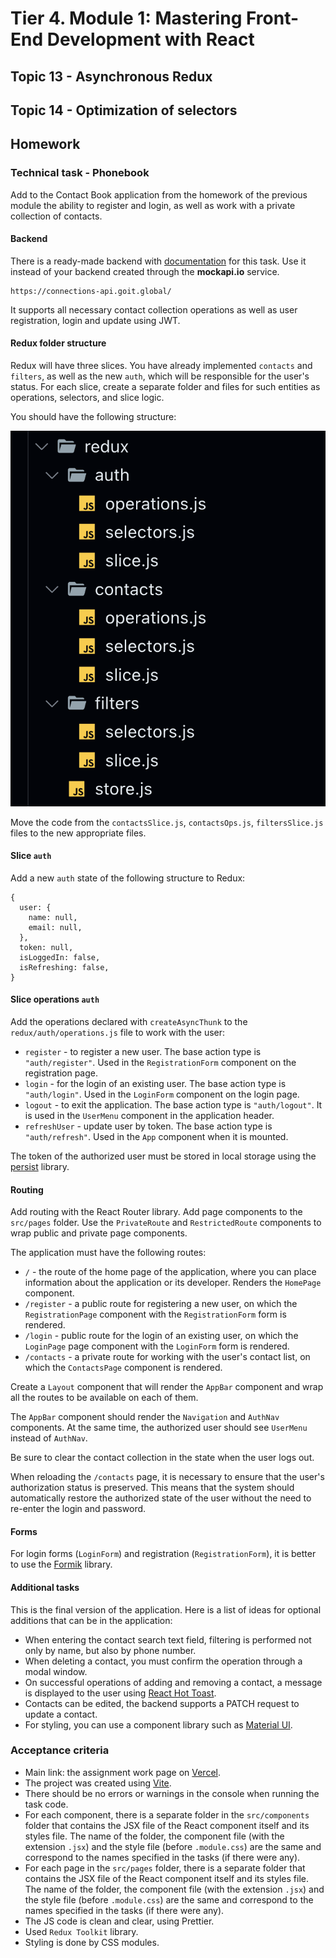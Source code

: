 # Tier 4. Module 1: Mastering Front-End Development with React

## Topic 13 - Asynchronous Redux

## Topic 14 - Optimization of selectors

## Homework

### Technical task - Phonebook

Add to the Contact Book application from the homework of the previous module the ability to register and login, as well as work with a private collection of contacts.

#### Backend

There is a ready-made backend with [documentation](https://connections-api.goit.global/docs/) for this task. Use it instead of your backend created through the **mockapi.io** service.

```
https://connections-api.goit.global/
```

It supports all necessary contact collection operations as well as user registration, login and update using JWT.

#### Redux folder structure

Redux will have three slices. You have already implemented `contacts` and `filters`, as well as the new `auth`, which will be responsible for the user's status. For each slice, create a separate folder and files for such entities as operations, selectors, and slice logic.

You should have the following structure:

![Redux folder structure](./readme-img/folders.png)

Move the code from the `contactsSlice.js`, `contactsOps.js`, `filtersSlice.js` files to the new appropriate files.

#### Slice `auth`

Add a new `auth` state of the following structure to Redux:

```
{
  user: {
    name: null,
    email: null,
  },
  token: null,
  isLoggedIn: false,
  isRefreshing: false,
}
```

#### Slice operations `auth`

Add the operations declared with `createAsyncThunk` to the `redux/auth/operations.js` file to work with the user:
* `register` - to register a new user. The base action type is `"auth/register"`. Used in the `RegistrationForm` component on the registration page.
* `login` - for the login of an existing user. The base action type is `"auth/login"`. Used in the `LoginForm` component on the login page.
* `logout` - to exit the application. The base action type is `"auth/logout"`. It is used in the `UserMenu` component in the application header.
* `refreshUser` - update user by token. The base action type is `"auth/refresh"`. Used in the `App` component when it is mounted.

The token of the authorized user must be stored in local storage using the [persist](https://github.com/rt2zz/redux-persist#readme) library.

#### Routing

Add routing with the React Router library. Add page components to the `src/pages` folder. Use the `PrivateRoute` and `RestrictedRoute` components to wrap public and private page components.

The application must have the following routes:

* `/` - the route of the home page of the application, where you can place information about the application or its developer. Renders the `HomePage` component.
* `/register` - a public route for registering a new user, on which the `RegistrationPage` component with the `RegistrationForm` form is rendered.
* `/login` - public route for the login of an existing user, on which the `LoginPage` page component with the `LoginForm` form is rendered.
* `/contacts` - a private route for working with the user's contact list, on which the `ContactsPage` component is rendered.

Create a `Layout` component that will render the `AppBar` component and wrap all the routes to be available on each of them.

The `AppBar` component should render the `Navigation` and `AuthNav` components. At the same time, the authorized user should see `UserMenu` instead of `AuthNav`.

Be sure to clear the contact collection in the state when the user logs out.

When reloading the `/contacts` page, it is necessary to ensure that the user's authorization status is preserved. This means that the system should automatically restore the authorized state of the user without the need to re-enter the login and password.

#### Forms

For login forms (`LoginForm`) and registration (`RegistrationForm`), it is better to use the [Formik](https://formik.org/) library.

#### Additional tasks

This is the final version of the application. Here is a list of ideas for optional additions that can be in the application:

* When entering the contact search text field, filtering is performed not only by name, but also by phone number.
* When deleting a contact, you must confirm the operation through a modal window.
* On successful operations of adding and removing a contact, a message is displayed to the user using [React Hot Toast](https://react-hot-toast.com/).
* Contacts can be edited, the backend supports a PATCH request to update a contact.
* For styling, you can use a component library such as [Material UI](https://mui.com/material-ui/).

### Acceptance criteria

* Main link: the assignment work page on [Vercel](https://vercel.com/).
* The project was created using [Vite](https://vitejs.dev/).
* There should be no errors or warnings in the console when running the task code.
* For each component, there is a separate folder in the `src/components` folder that contains the JSX file of the React component itself and its styles file. The name of the folder, the component file (with the extension `.jsx`) and the style file (before `.module.css`) are the same and correspond to the names specified in the tasks (if there were any).
* For each page in the `src/pages` folder, there is a separate folder that contains the JSX file of the React component itself and its styles file. The name of the folder, the component file (with the extension `.jsx`) and the style file (before `.module.css`) are the same and correspond to the names specified in the tasks (if there were any).
* The JS code is clean and clear, using Prettier.
* Used `Redux Toolkit` library.
* Styling is done by CSS modules.

